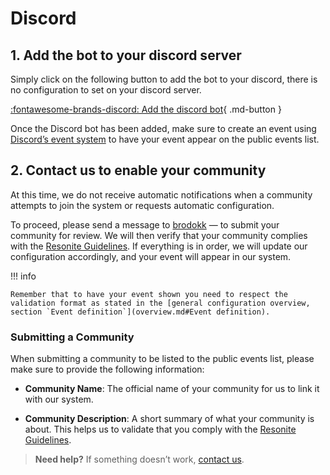 # Discord

## **1. Add the bot to your discord server**

Simply click on the following button to add the bot to your discord, there is no configuration to set on your discord server.

[:fontawesome-brands-discord: Add the discord bot](https://discord.com/oauth2/authorize?client_id=968246885628391534){ .md-button }

Once the Discord bot has been added, make sure to create an event using [Discord’s event system](https://support.discord.com/hc/en-us/articles/4409494125719-Scheduled-Events) to have your event appear on the public events list.

## **2. Contact us to enable your community**

At this time, we do not receive automatic notifications when a community attempts to join the system or requests automatic configuration.

To proceed, please send a message to [brodokk](mailto:brodokk@resonite-communities.com) — to submit your community for review. We will then verify that your community complies with the [Resonite Guidelines](https://resonite.com/policies/Guidelines.html). If everything is in order, we will update our configuration accordingly, and your event will appear in our system.

!!! info

    Remember that to have your event shown you need to respect the validation format as stated in the [general configuration overview, section `Event definition`](overview.md#Event definition).

### Submitting a Community

When submitting a community to be listed to the public events list, please make sure to provide the following information:

- **Community Name**: The official name of your community for us to link it with our system.

- **Community Description**: A short summary of what your community is about. This helps us to validate that you comply with the [Resonite Guidelines](https://resonite.com/policies/Guidelines.html).


> **Need help?** If something doesn’t work, [contact us](/support).
